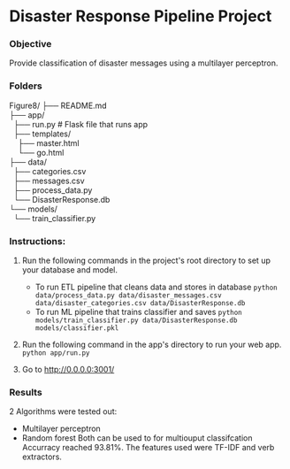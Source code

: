 # Disaster Response Pipeline Project



### Objective
Provide classification of disaster messages using a multilayer perceptron.


### Folders
Figure8/
├── README.md  
├── app/  
 &nbsp; ├──	run.py # Flask file that runs app  
 &nbsp; ├── templates/  
 &nbsp;  &nbsp; ├──	master.html  
 &nbsp;  &nbsp; └── go.html  
├── data/  
 &nbsp; ├── categories.csv  
 &nbsp; ├──	messages.csv   
 &nbsp; ├── process_data.py  
 &nbsp; └── DisasterResponse.db    
└── models/  
 &nbsp; └── train_classifier.py  


### Instructions:
1. Run the following commands in the project's root directory to set up your database and model.

    - To run ETL pipeline that cleans data and stores in database
        `python data/process_data.py data/disaster_messages.csv data/disaster_categories.csv data/DisasterResponse.db`
    - To run ML pipeline that trains classifier and saves
        `python models/train_classifier.py data/DisasterResponse.db models/classifier.pkl`

2. Run the following command in the app's directory to run your web app.
    `python app/run.py`

3. Go to http://0.0.0.0:3001/

### Results

2 Algorithms were tested out:
- Multilayer perceptron
- Random forest 
	Both can be used to for multiouput classifcation
	Accurracy reached 93.81%.
	The features used were TF-IDF and verb extractors.

